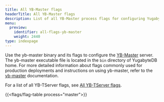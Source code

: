 ```yaml
---
title: All YB-Master flags
headerTitle: All YB-Master flags
description: List of all YB-Master process flags for configuring YugabyteDB using yb-master
menu:
  preview:
    identifier: all-flags-yb-master
    weight: 2440
type: indexpage
---
```


Use the yb-master binary and its flags to configure the [YB-Master](../../../architecture/concepts/yb-master/) server. The yb-master executable file is located in the `bin` directory of YugabyteDB home. For more detailed information about flags commonly used for production deployments and instructions on using yb-master, refer to the [yb-master](../yb-master/) documentation.

For a list of all YB-TServer flags, see [All YB-TServer flags](../all-flags-yb-tserver/).

{{<flags/flag-table process="master">}}
